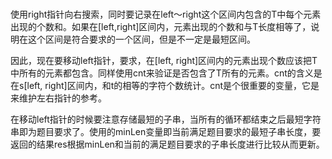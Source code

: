 ### 
使用right指针向右搜索，同时要记录在left～right这个区间内包含的T中每个元素出现的个数和。如果在[left,right]区间内，元素出现的个数和与T长度相等了，说明在这个区间是符合要求的一个区间，但是不一定是最短区间。

因此，现在要移动left指针，要求，在[left, right]区间内的元素出现个数应该把T中所有的元素都包含。同样使用cnt来验证是否包含了T所有的元素。cnt的含义是在s[left, right]区间内，和t的相等的字符个数统计。cnt是个很重要的变量，它是来维护左右指针的参考。

在移动left指针的时候要注意存储最短的子串，当所有的循环都结束之后最短字符串即为题目要求了。使用的minLen变量即当前满足题目要求的最短子串长度，要返回的结果res根据minLen和当前的满足题目要求的子串长度进行比较从而更新。
